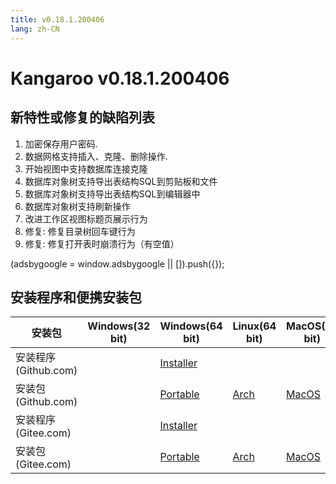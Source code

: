 ```yaml
---
title: v0.18.1.200406
lang: zh-CN
---
```


# Kangaroo v0.18.1.200406

## 新特性或修复的缺陷列表
1. 加密保存用户密码.
2. 数据网格支持插入、克隆、删除操作.
3. 开始视图中支持数据库连接克隆
4. 数据库对象树支持导出表结构SQL到剪贴板和文件
5. 数据库对象树支持导出表结构SQL到编辑器中
6. 数据库对象树支持刷新操作
7. 改进工作区视图标题页展示行为
8. 修复:  修复目录树回车键行为
9. 修复:  修复打开表时崩溃行为（有空值）

<div>
    <script2 type="text/javascript" async="true" src="https://pagead2.googlesyndication.com/pagead/js/adsbygoogle.js" />
    <ins class="adsbygoogle"
        style="display:block; text-align:center;"
        data-ad-layout="in-article"
        data-ad-format="fluid"
        data-ad-client="ca-pub-3975819313740938"
        data-ad-slot="6760827895"></ins>
    <script2 type="text/javascript">
        (adsbygoogle = window.adsbygoogle || []).push({});
    </script2>
</div>


## 安装程序和便携安装包 <Badge text="链接已失效" type="warning"/>

| 安装包        | Windows(32 bit) | Windows(64 bit) | Linux(64 bit)   | MacOS(64 bit)   |
|-----------------|-----------------|-----------------|-----------------|-----------------|
| 安装程序<br/>(Github.com) | | [Installer](https://github.com/dbkangaroo/kangaroo/releases/download/v0.18.1.200406/Kangaroo_0.18.1.200406_win64.exe) | | |
| 安装包<br/>(Github.com)  | | [Portable](https://github.com/dbkangaroo/kangaroo/releases/download/v0.18.1.200406/Kangaroo_0.18.1.200406_win64.7z) | [Arch](https://github.com/dbkangaroo/kangaroo/releases/download/v0.18.1.200406/Kangaroo_0.18.1.200406_arch.zip) | [MacOS](https://github.com/dbkangaroo/kangaroo/releases/download/v0.18.1.200406/Kangaroo_0.18.1.200406_macos.zip) |
| 安装程序<br/>(Gitee.com) | | [Installer](https://gitee.com/dbkangaroo/kangaroo/attach_files/368199/download) | | |
| 安装包<br/>(Gitee.com)  | | [Portable](https://gitee.com/dbkangaroo/kangaroo/attach_files/368198/download) | [Arch](https://gitee.com/dbkangaroo/kangaroo/attach_files/368200/download) | [MacOS](https://gitee.com/dbkangaroo/kangaroo/attach_files/368196/download) |